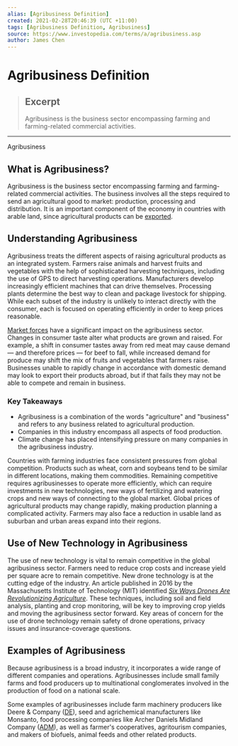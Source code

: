 ```yaml
---
alias: [Agribusiness Definition]
created: 2021-02-28T20:46:39 (UTC +11:00)
tags: [Agribusiness Definition, Agribusiness]
source: https://www.investopedia.com/terms/a/agribusiness.asp
author: James Chen
---
```


# Agribusiness Definition

> ## Excerpt
> Agribusiness is the business sector encompassing farming and farming-related commercial activities.

---

Agribusiness
## What is Agribusiness?

Agribusiness is the business sector encompassing farming and farming-related commercial activities. The business involves all the steps required to send an agricultural good to market: production, processing and distribution. It is an important component of the economy in countries with arable land, since agricultural products can be [exported](https://www.investopedia.com/terms/e/export.asp).

## Understanding Agribusiness

Agribusiness treats the different aspects of raising agricultural products as an integrated system. Farmers raise animals and harvest fruits and vegetables with the help of sophisticated harvesting techniques, including the use of GPS to direct harvesting operations. Manufacturers develop increasingly efficient machines that can drive themselves. Processing plants determine the best way to clean and package livestock for shipping. While each subset of the industry is unlikely to interact directly with the consumer, each is focused on operating efficiently in order to keep prices reasonable.

[Market forces](https://www.investopedia.com/video/play/market-economy/) have a significant impact on the agribusiness sector. Changes in consumer taste alter what products are grown and raised. For example, a shift in consumer tastes away from red meat may cause demand — and therefore prices — for beef to fall, while increased demand for produce may shift the mix of fruits and vegetables that farmers raise. Businesses unable to rapidly change in accordance with domestic demand may look to export their products abroad, but if that fails they may not be able to compete and remain in business.

### Key Takeaways

-   Agribusiness is a combination of the words "agriculture" and "business" and refers to any business related to agricultural production.
-   Companies in this industry encompass all aspects of food production.
-   Climate change has placed intensifying pressure on many companies in the agribusiness industry.

Countries with farming industries face consistent pressures from global competition. Products such as wheat, corn and soybeans tend to be similar in different locations, making them commodities. Remaining competitive requires agribusinesses to operate more efficiently, which can require investments in new technologies, new ways of fertilizing and watering crops and new ways of connecting to the global market. Global prices of agricultural products may change rapidly, making production planning a complicated activity. Farmers may also face a reduction in usable land as suburban and urban areas expand into their regions.

## Use of New Technology in Agribusiness

The use of new technology is vital to remain competitive in the global agribusiness sector. Farmers need to reduce crop costs and increase yield per square acre to remain competitive. New drone technology is at the cutting edge of the industry. An article published in 2016 by the Massachusetts Institute of Technology (MIT) identified [_Six Ways Drones Are Revolutionizing Agriculture_](https://www.technologyreview.com/s/601935/six-ways-drones-are-revolutionizing-agriculture/). These techniques, including soil and field analysis, planting and crop monitoring, will be key to improving crop yields and moving the agribusiness sector forward. Key areas of concern for the use of drone technology remain safety of drone operations, privacy issues and insurance-coverage questions.

## Examples of Agribusiness

Because agribusiness is a broad industry, it incorporates a wide range of different companies and operations. Agribusinesses include small family farms and food producers up to multinational conglomerates involved in the production of food on a national scale.

Some examples of agribusinesses include farm machinery producers like Deere & Company ([DE](https://www.investopedia.com/markets/quote?tvwidgetsymbol=de)), seed and agrichemical manufacturers like Monsanto, food processing companies like Archer Daniels Midland Company ([ADM](https://www.investopedia.com/markets/quote?tvwidgetsymbol=adm)), as well as farmer's cooperatives, agritourism companies, and makers of biofuels, animal feeds and other related products.
